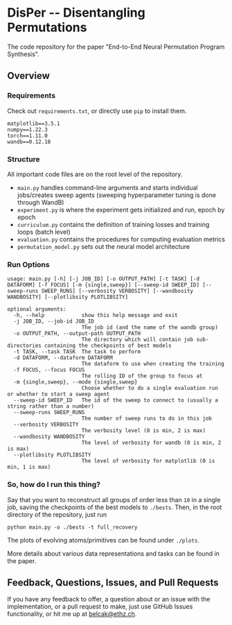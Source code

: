 # DisPer -- Disentangling Permutations
The code repository for the paper "End-to-End Neural Permutation Program Synthesis".

## Overview

### Requirements
Check out `requirements.txt`, or directly use `pip` to install them.
```
matplotlib==3.5.1
numpy==1.22.3
torch==1.11.0
wandb==0.12.18
```

### Structure
All important code files are on the root level of the repository.

 - `main.py` handles command-line arguments and starts individual jobs/creates sweep agents (sweeping hyperparameter tuning is done through WandB)
 - `experiment.py` is where the experiment gets initialized and run, epoch by epoch
 - `curriculum.py` contains the definition of training losses and training loops (batch level)
 - `evaluation.py` contains the procedures for computing evaluation metrics
 - `permutation_model.py` sets out the neural model architecture

### Run Options
```
usage: main.py [-h] [-j JOB_ID] [-o OUTPUT_PATH] [-t TASK] [-d DATAFORM] [-f FOCUS] [-m {single,sweep}] [--sweep-id SWEEP_ID] [--sweep-runs SWEEP_RUNS] [--verbosity VERBOSITY] [--wandbosity WANDBOSITY] [--plotlibsity PLOTLIBSITY]

optional arguments:
  -h, --help            show this help message and exit
  -j JOB_ID, --job-id JOB_ID
                        The job id (and the name of the wandb group)
  -o OUTPUT_PATH, --output-path OUTPUT_PATH
                        The directory which will contain job sub-directories containing the checkpoints of best models
  -t TASK, --task TASK  The task to perform
  -d DATAFORM, --dataform DATAFORM
                        The dataform to use when creating the training
  -f FOCUS, --focus FOCUS
                        The rolling ID of the group to focus at
  -m {single,sweep}, --mode {single,sweep}
                        Choose whether to do a single evaluation run or whether to start a sweep agent
  --sweep-id SWEEP_ID   The id of the sweep to connect to (usually a string rather than a number)
  --sweep-runs SWEEP_RUNS
                        The number of sweep runs to do in this job
  --verbosity VERBOSITY
                        The verbosity level (0 is min, 2 is max)
  --wandbosity WANDBOSITY
                        The level of verbosity for wandb (0 is min, 2 is max)
  --plotlibsity PLOTLIBSITY
                        The level of verbosity for matplotlib (0 is min, 1 is max)
```

### So, how do I run this thing?
Say that you want to reconstruct all groups of order less than `10` in a single job, saving the checkpoints of the best models to `./bests`.
Then, in the root directory of the repository, just run
```
python main.py -o ./bests -t full_recovery
```
The plots of evolving atoms/primitives can be found under `./plots`.

More details about various data representations and tasks can be found in the paper.

## Feedback, Questions, Issues, and Pull Requests
If you have any feedback to offer, a question about or an issue with the implementation, or a pull request to make, just use GitHub Issues functionality, or hit me up at <belcak@ethz.ch>.